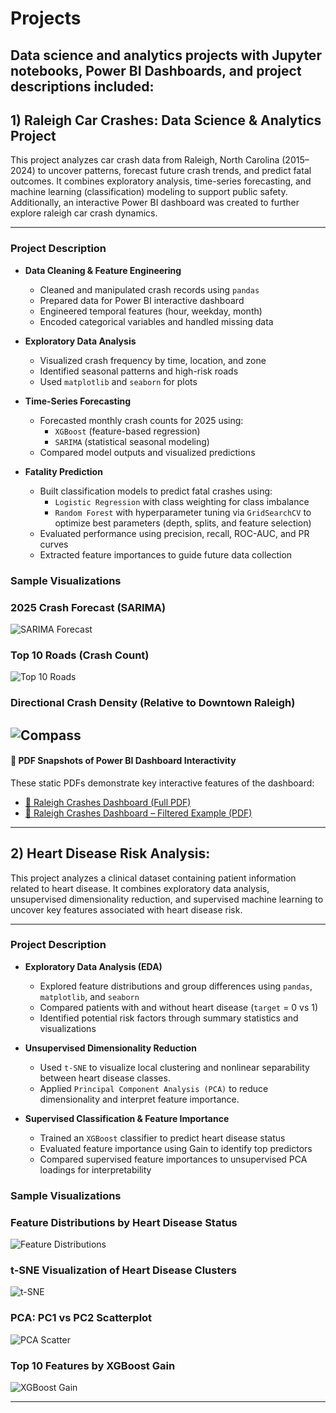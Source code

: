 # Projects
## Data science and analytics projects with Jupyter notebooks, Power BI Dashboards, and project descriptions included:


## 1) Raleigh Car Crashes: Data Science & Analytics Project

This project analyzes car crash data from Raleigh, North Carolina (2015–2024) to uncover patterns, forecast future crash trends, and predict fatal outcomes. It combines exploratory analysis, time-series forecasting, and machine learning (classification) modeling to support public safety. Additionally, an interactive Power BI dashboard was created to further explore raleigh car crash dynamics. 

---

### Project Description

- **Data Cleaning & Feature Engineering**
  - Cleaned and manipulated crash records using `pandas`
  - Prepared data for Power BI interactive dashboard
  - Engineered temporal features (hour, weekday, month)
  - Encoded categorical variables and handled missing data

- **Exploratory Data Analysis**
  - Visualized crash frequency by time, location, and zone
  - Identified seasonal patterns and high-risk roads
  - Used `matplotlib` and `seaborn` for plots

- **Time-Series Forecasting**
  - Forecasted monthly crash counts for 2025 using:
    - `XGBoost` (feature-based regression)
    - `SARIMA` (statistical seasonal modeling)
  - Compared model outputs and visualized predictions

- **Fatality Prediction**
  - Built classification models to predict fatal crashes using:
    - `Logistic Regression` with class weighting for class imbalance
    - `Random Forest` with hyperparameter tuning via `GridSearchCV` to optimize best parameters (depth, splits, and feature selection)
  - Evaluated performance using precision, recall, ROC-AUC, and PR curves
  - Extracted feature importances to guide future data collection

### Sample Visualizations
### 2025 Crash Forecast (SARIMA)
![SARIMA Forecast](https://github.com/cwooley336/Projects/blob/823cf5b563c2f4611648acc2c0061e80ce70806c/raleigh-crashes/SARIMA%20forecasted%20crashes.png)
### Top 10 Roads (Crash Count) 
![Top 10 Roads](https://github.com/cwooley336/Projects/blob/823cf5b563c2f4611648acc2c0061e80ce70806c/raleigh-crashes/top_roads.png)
### Directional Crash Density (Relative to Downtown Raleigh)
![Compass](https://github.com/cwooley336/Projects/blob/823cf5b563c2f4611648acc2c0061e80ce70806c/raleigh-crashes/compass_crashes.png)
---
#### 📄 PDF Snapshots of Power BI Dashboard Interactivity

These static PDFs demonstrate key interactive features of the dashboard:

- [📄 Raleigh Crashes Dashboard (Full PDF)](https://github.com/cwooley336/Projects/blob/303043ad763a8e277c2239caf14b7f753935151c/raleigh-crashes/Raleigh%20Crashes%20Dashboard.pdf)
- [📄 Raleigh Crashes Dashboard – Filtered Example (PDF)](https://github.com/cwooley336/Projects/blob/303043ad763a8e277c2239caf14b7f753935151c/raleigh-crashes/Raleigh%20Crashes%20Dashboard%20Filtered%20Example.pdf)

--- 

## 2) Heart Disease Risk Analysis: 

This project analyzes a clinical dataset containing patient information related to heart disease. It combines exploratory data analysis, unsupervised dimensionality reduction, and supervised machine learning to uncover key features associated with heart disease risk. 

---

### Project Description

- **Exploratory Data Analysis (EDA)**
  - Explored feature distributions and group differences using `pandas`, `matplotlib`, and `seaborn`
  - Compared patients with and without heart disease (`target` = 0 vs 1)
  - Identified potential risk factors through summary statistics and visualizations

- **Unsupervised Dimensionality Reduction**
  - Used `t-SNE` to visualize local clustering and nonlinear separability between heart disease classes.
  - Applied `Principal Component Analysis (PCA)` to reduce dimensionality and interpret feature importance.
  
- **Supervised Classification & Feature Importance**
  - Trained an `XGBoost` classifier to predict heart disease status
  - Evaluated feature importance using Gain to identify top predictors
  - Compared supervised feature importances to unsupervised PCA loadings for interpretability

### Sample Visualizations
### Feature Distributions by Heart Disease Status
![Feature Distributions](https://github.com/cwooley336/Projects/blob/main/heart-disease/feature_distributions.png)

### t-SNE Visualization of Heart Disease Clusters
![t-SNE](https://github.com/cwooley336/Projects/blob/main/heart-disease/tsne_plot.png)

### PCA: PC1 vs PC2 Scatterplot
![PCA Scatter](https://github.com/cwooley336/Projects/blob/main/heart-disease/pca_scatter.png)

### Top 10 Features by XGBoost Gain
![XGBoost Gain](https://github.com/cwooley336/Projects/blob/main/heart-disease/xgboost_gain.png)

---




